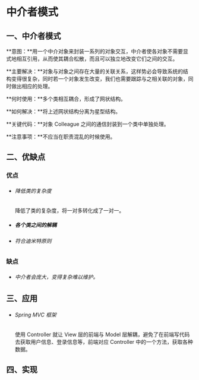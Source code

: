 # 中介者模式

## 一、中介者模式

**意图：**用一个中介对象来封装一系列的对象交互，中介者使各对象不需要显式地相互引用，从而使其耦合松散，而且可以独立地改变它们之间的交互。

**主要解决：**对象与对象之间存在大量的关联关系，这样势必会导致系统的结构变得很复杂，同时若一个对象发生改变，我们也需要跟踪与之相关联的对象，同时做出相应的处理。

**何时使用：**多个类相互耦合，形成了网状结构。

**如何解决：**将上述网状结构分离为星型结构。

**关键代码：**对象 Colleague 之间的通信封装到一个类中单独处理。

**注意事项：**不应当在职责混乱的时候使用。

## 二、优缺点

### 优点 

- ###### 降低类的复杂度

  降低了类的复杂度，将一对多转化成了一对一。 

- ##### 各个类之间的解耦

- ###### 符合迪米特原则

### 缺点

- ###### 中介者会庞大，变得复杂难以维护。

## 三、应用

- ###### Spring MVC 框架

  使用 Controller 就让 View 层的前端与 Model 层解耦，避免了在前端写代码去获取用户信息、登录信息等，前端对应 Controller 中的一个方法，获取各种数据。

## 四、实现
